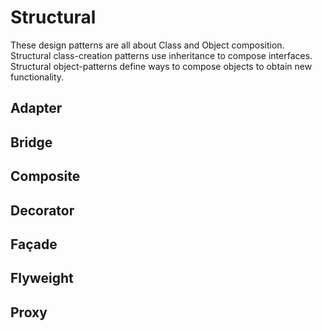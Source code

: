 # Structural

These design patterns are all about Class and Object composition. Structural class-creation patterns use inheritance to compose interfaces. Structural object-patterns define ways to compose objects to obtain new functionality.

## Adapter

## Bridge

## Composite

## Decorator

## Façade

## Flyweight

## Proxy
